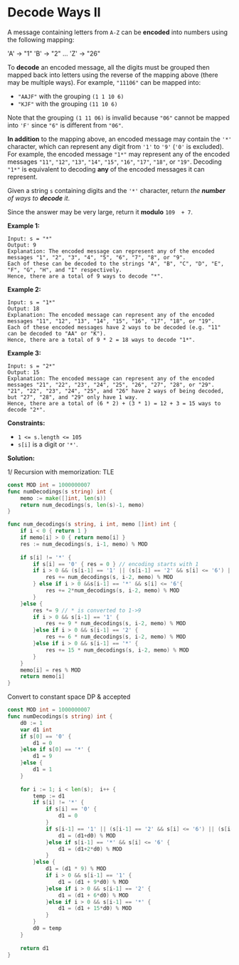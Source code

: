 # Decode Ways II

A message containing letters from  `A-Z`  can be  **encoded**  into numbers using the following mapping:

'A' -> "1"
'B' -> "2"
...
'Z' -> "26"

To  **decode**  an encoded message, all the digits must be grouped then mapped back into letters using the reverse of the mapping above (there may be multiple ways). For example,  `"11106"`  can be mapped into:

-   `"AAJF"`  with the grouping  `(1 1 10 6)`
-   `"KJF"`  with the grouping  `(11 10 6)`

Note that the grouping  `(1 11 06)`  is invalid because  `"06"`  cannot be mapped into  `'F'`  since  `"6"`  is different from  `"06"`.

**In addition**  to the mapping above, an encoded message may contain the  `'*'`  character, which can represent any digit from  `'1'`  to  `'9'`  (`'0'`  is excluded). For example, the encoded message  `"1*"`  may represent any of the encoded messages  `"11"`,  `"12"`,  `"13"`,  `"14"`,  `"15"`,  `"16"`,  `"17"`,  `"18"`, or  `"19"`. Decoding  `"1*"`  is equivalent to decoding  **any**  of the encoded messages it can represent.

Given a string  `s`  containing digits and the  `'*'`  character, return  _the  **number**  of ways to  **decode**  it_.

Since the answer may be very large, return it  **modulo**  `109  + 7`.

**Example 1:**

	Input: s = "*"
	Output: 9
	Explanation: The encoded message can represent any of the encoded messages "1", "2", "3", "4", "5", "6", "7", "8", or "9".
	Each of these can be decoded to the strings "A", "B", "C", "D", "E", "F", "G", "H", and "I" respectively.
	Hence, there are a total of 9 ways to decode "*".

**Example 2:**

	Input: s = "1*"
	Output: 18
	Explanation: The encoded message can represent any of the encoded messages "11", "12", "13", "14", "15", "16", "17", "18", or "19".
	Each of these encoded messages have 2 ways to be decoded (e.g. "11" can be decoded to "AA" or "K").
	Hence, there are a total of 9 * 2 = 18 ways to decode "1*".

**Example 3:**

	Input: s = "2*"
	Output: 15
	Explanation: The encoded message can represent any of the encoded messages "21", "22", "23", "24", "25", "26", "27", "28", or "29".
	"21", "22", "23", "24", "25", and "26" have 2 ways of being decoded, but "27", "28", and "29" only have 1 way.
	Hence, there are a total of (6 * 2) + (3 * 1) = 12 + 3 = 15 ways to decode "2*".

**Constraints:**

-   `1 <= s.length <= 105`
-   `s[i]`  is a digit or  `'*'`.

**Solution:**

1/ Recursion with memorization: TLE

```go
const MOD int = 1000000007
func numDecodings(s string) int {
    memo := make([]int, len(s))
    return num_decodings(s, len(s)-1, memo)
}

func num_decodings(s string, i int, memo []int) int {
    if i < 0 { return 1 }
    if memo[i] > 0 { return memo[i] }
    res := num_decodings(s, i-1, memo) % MOD
    
    if s[i] != '*' {
        if s[i] == '0' { res = 0 } // encoding starts with 1
        if i > 0 && (s[i-1] == '1' || (s[i-1] == '2' && s[i] <= '6') || (s[i-1] == '*' && s[i] > '6')){
            res += num_decodings(s, i-2, memo) % MOD
        } else if i > 0 &&s[i-1] == '*' && s[i] <= '6'{
            res += 2*num_decodings(s, i-2, memo) % MOD
        }
    }else {
        res *= 9 // * is converted to 1->9
        if i > 0 && s[i-1] == '1' {
            res += 9 * num_decodings(s, i-2, memo) % MOD
        }else if i > 0 && s[i-1] == '2' {
            res += 6 * num_decodings(s, i-2, memo) % MOD
        }else if i > 0 && s[i-1] == '*' {
            res += 15 * num_decodings(s, i-2, memo) % MOD
        }
    }
    memo[i] = res % MOD
    return memo[i]
}
```
Convert to constant space DP & accepted

```go
const MOD int = 1000000007
func numDecodings(s string) int {
    d0 := 1
    var d1 int
    if s[0] == '0' {
        d1 = 0
    }else if s[0] == '*' { 
        d1 = 9
    }else {
        d1 = 1
    }
    
    for i := 1; i < len(s);  i++ {
        temp := d1
        if s[i] != '*' {
            if s[i] == '0' {
                d1 = 0
            }
            if s[i-1] == '1' || (s[i-1] == '2' && s[i] <= '6') || (s[i-1] == '*' && s[i] > '6') {
                d1 = (d1+d0) % MOD
            }else if s[i-1] == '*' && s[i] <= '6' {
                d1 = (d1+2*d0) % MOD
            }
        }else {
            d1 = (d1 * 9) % MOD
            if i > 0 && s[i-1] == '1' {
                d1 = (d1 + 9*d0) % MOD
            }else if i > 0 && s[i-1] == '2' {
                d1 = (d1 + 6*d0) % MOD
            }else if i > 0 && s[i-1] == '*' {
                d1 = (d1 + 15*d0) % MOD
            }
        }
        d0 = temp
    }
    
    return d1
}
```